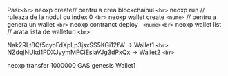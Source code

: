 Pasi:`<br>`
neoxp create// pentru a crea blockchainul `<br>`
neoxp run // ruleaza de la nodul cu index 0 `<br>`
neoxp wallet create `<nume>` // pentru a genera un wallet `<br>`
neoxp contranct deploy ` <nume><br>`
neoxp wallet list // arata lista de walleturi `<br>`

Nak2RLt8Qf5cyoFdXpLp3jsxSS5KGi12fW -> Wallet1 `<br>`
NZdqjNUkd1PDXJyymMFCiEsiaVJg3dPxQx -> Wallet2 `<br>`


neoxp transfer 1000000 GAS genesis Wallet1
